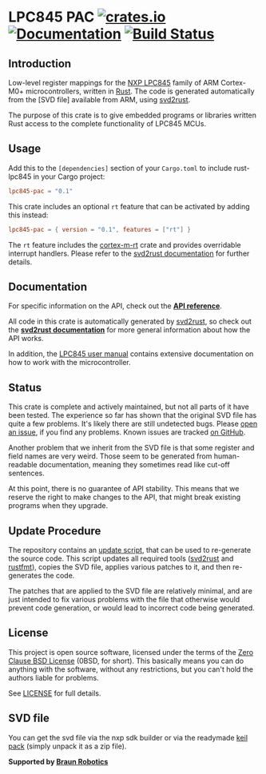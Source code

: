 # LPC845 PAC [![crates.io](https://img.shields.io/crates/v/lpc845-pac.svg)](https://crates.io/crates/lpc845-pac) [![Documentation](https://docs.rs/lpc845-pac/badge.svg)](https://docs.rs/lpc845-pac) [![Build Status](https://travis-ci.com/lpc-rs/lpc-pac.svg?branch=master)](https://travis-ci.com/lpc-rs/lpc-pac)

## Introduction

Low-level register mappings for the [NXP LPC845] family of ARM Cortex-M0+ microcontrollers, written in [Rust]. The code is generated automatically from the [SVD file] available from ARM, using [svd2rust].

The purpose of this crate is to give embedded programs or libraries written Rust access to the complete functionality of LPC845 MCUs.


## Usage

Add this to the `[dependencies]` section of your `Cargo.toml` to include rust-lpc845 in your Cargo project:

``` toml
lpc845-pac = "0.1"
```

This crate includes an optional `rt` feature that can be activated by adding this instead:

``` toml
lpc845-pac = { version = "0.1", features = ["rt"] }
```

The `rt` feature includes the [cortex-m-rt] crate and provides overridable interrupt handlers. Please refer to the [svd2rust documentation] for further details.

## Documentation

For specific information on the API, check out the **[API reference]**.

All code in this crate is automatically generated by [svd2rust], so check out the **[svd2rust documentation]** for more general information about how the API works.

In addition, the [LPC845 user manual] contains extensive documentation on how to work with the microcontroller.

## Status

This crate is complete and actively maintained, but not all parts of it have been tested. The experience so far has shown that the original SVD file has quite a few problems. It's likely there are still undetected bugs. Please [open an issue], if you find any problems. Known issues are tracked [on GitHub][list of open issues].

Another problem that we inherit from the SVD file is that some register and field names are very weird. Those seem to be generated from human-readable documentation, meaning they sometimes read like cut-off sentences.

At this point, there is no guarantee of API stability. This means that we reserve the right to make changes to the API, that might break existing programs when they upgrade.

## Update Procedure

The repository contains an [update script], that can be used to re-generate the source code. This script updates all required tools ([svd2rust] and [rustfmt]), copies the SVD file, applies various patches to it, and then re-generates the code.

The patches that are applied to the SVD file are relatively minimal, and are just intended to fix various problems with the file that otherwise would prevent code generation, or would lead to incorrect code being generated.


## License

This project is open source software, licensed under the terms of the [Zero Clause BSD License][Zero Clause BSD License] (0BSD, for short). This basically means you can do anything with the software, without any restrictions, but you can't hold the authors liable for problems.

See [LICENSE] for full details.

## SVD file

You can get the svd file via the nxp sdk builder or via the readymade [keil
pack](https://mcuxpresso.nxp.com/cmsis_pack/repo/NXP.LPC845_DFP.11.0.0.pack)
(simply unpack it as a zip file).


**Supported by [Braun Robotics]**


[Rust]: https://www.rust-lang.org/
[NXP LPC845]: https://www.nxp.com/products/processors-and-microcontrollers/arm-based-processors-and-mcus/lpc-cortex-m-mcus/lpc800-series-cortex-m0-plus-mcus/low-cost-microcontrollers-mcus-based-on-arm-cortex-m0-plus-cores:LPC84X
[svd2rust]: https://crates.io/crates/svd2rust
[cortex-m-rt]: https://crates.io/crates/cortex-m-rt
[svd2rust documentation]: https://docs.rs/svd2rust
[API reference]: https://docs.rs/lpc845-pac
[LPC845 user manual]: https://www.nxp.com/docs/en/user-guide/UM11029.pdf
[open an issue]: https://github.com/lpc-rs/lpc-pac/issues/new
[list of open issues]: https://github.com/lpc-rs/lpc-pac/issues
[rustup]: https://rustup.rs/
[update script]: https://github.com/lpc-rs/lpc-pac//blob/master/lpc845/scripts/update.sh
[rustfmt]: https://crates.io/crates/rustfmt
[Zero Clause BSD License]: https://opensource.org/licenses/FPL-1.0.0
[LICENSE]: https://github.com/lpc-rs/blob/master/lpc-pac/lpc845/LICENSE
[Braun Robotics]: https://braun-robotics.com/

